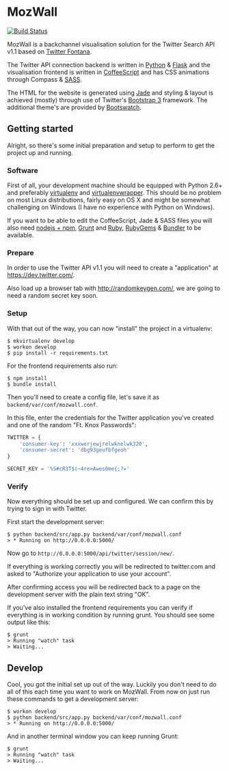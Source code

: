 # MozWall

[![Build Status](https://magnum.travis-ci.com/ariestiyansyah/MozWall.svg?token=hPuxgNQnEXgG9b2mx45v&branch=master)](https://magnum.travis-ci.com/ariestiyansyah/MozWall)

MozWall is a backchannel visualisation solution for the Twitter Search API v1.1 based on [Twitter Fontana].

The Twitter API connection backend is written in [Python] & [Flask] and the visualisation frontend is written in [CoffeeScript] and has CSS
animations through Compass & [SASS].

The HTML for the website is generated using [Jade] and styling & layout
is achieved (mostly) through use of Twitter's [Bootstrap 3] framework.
The additional theme's are provided by [Bootswatch].

## Getting started

Alright, so there's some initial preparation and setup to perform to get
the project up and running.

### Software

First of all, your development machine should be equipped with Python 2.6+
and preferably [virtualenv] and [virtualenvwrapper]. This should be no
problem on most Linux distributions, fairly easy on OS X and might be
somewhat challenging on Windows (I have no experience with Python on Windows).

If you want to be able to edit the CoffeeScript, Jade & SASS files
you will also need [nodejs + npm], [Grunt] and [Ruby], [RubyGems] & [Bundler]
to be available.

### Prepare

In order to use the Twitter API v1.1 you will need to create a
"application" at https://dev.twitter.com/.

Also load up a browser tab with http://randomkeygen.com/, we are going to need
a random secret key soon.

### Setup

With that out of the way, you can now "install" the project in a virtualenv:

``` shell
$ mkvirtualenv develop
$ workon develop
$ pip install -r requirements.txt
```

For the frontend requirements also run:

``` shell
$ npm install
$ bundle install
```

Then you'll need to create a config file, let's save it as
`backend/var/conf/mozwall.conf`.

In this file, enter the credentials for the Twitter application you've created
and one of the random "Ft. Knox Passwords":

``` python
TWITTER = {
    'consumer-key': 'xxxwerjewjrelwknelwk320',
    'consumer-secret': 'dbg93geufbfgeoh'
}

SECRET_KEY = '%S#cR3T$(~4re>Awes0me{;?='
```

### Verify

Now everything should be set up and configured. We can confirm this
by trying to sign in with Twitter.

First start the development server:

``` shell
$ python backend/src/app.py backend/var/conf/mozwall.conf
> * Running on http://0.0.0.0:5000/
```

Now go to `http://0.0.0.0:5000/api/twitter/session/new/`.

If everything is working correctly you will be redirected to twitter.com
and asked to "Authorize your application to use your account".

After confirming access you will be redirected back to a page on
the development server with the plain text string "OK".

If you've also installed the frontend requirements you can verify if everything
is in working condition by running grunt. You should see some output like this:

``` shell
$ grunt
> Running "watch" task
> Waiting...
```

## Develop

Cool, you got the initial set up out of the way. Luckily you don't need to
do all of this each time you want to work on MozWall. From now on just
run these commands to get a development server:

``` shell
$ workon develop
$ python backend/src/app.py backend/var/conf/mozwall.conf
> * Running on http://0.0.0.0:5000/
```

And in another terminal window you can keep running Grunt:

``` shell
$ grunt
> Running "watch" task
> Waiting...
```

[Python]: http://www.python.org/
[Flask]: http://flask.pocoo.org/
[virtualenv]: http://www.virtualenv.org/
[virtualenvwrapper]: http://virtualenvwrapper.readthedocs.org/
[CoffeeScript]: http://coffeescript.org/
[Compass]: http://compass-style.org/
[SASS]: http://sass-lang.com/
[Jade]: http://jade-lang.com/
[Bootstrap 3]: http://getboostrap.com/
[Bootswatch]: http://bootswatch.com/
[nodejs + npm]: http://nodejs.org/
[Grunt]: http://gruntjs.com/
[Ruby]: https://www.ruby-lang.org/
[RubyGems]: http://rubygems.org/
[Bundler]: http://bundler.io/
[Twitter Fontana]: http://www.eight.nl/
